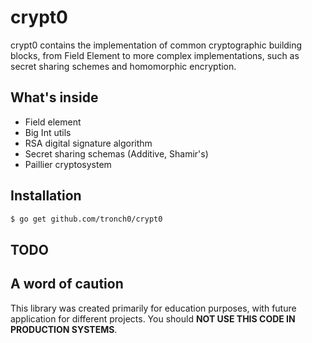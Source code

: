 
crypt0
=================================================

crypt0 contains the implementation of common cryptographic building blocks, from Field Element to more complex implementations, such as secret sharing schemes and homomorphic encryption.
## What's inside
* Field element
* Big Int utils
* RSA digital signature algorithm
* Secret sharing schemas (Additive, Shamir's)
* Paillier cryptosystem
## Installation
```bash
$ go get github.com/tronch0/crypt0
```
## TODO


## A word of caution
This library was created primarily for education purposes, with future application for different projects. You should **NOT USE THIS CODE IN PRODUCTION SYSTEMS**. 
